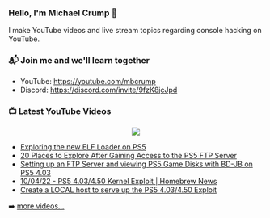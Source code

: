 ### Hello, I'm Michael Crump 👋

I make YouTube videos and live stream topics regarding console hacking on YouTube. 

### 📬 Join me and we'll learn together

- YouTube: https://youtube.com/mbcrump
- Discord: https://discord.com/invite/9fzK8jcJpd

### 📺 Latest YouTube Videos

<div align="center">

[<img src="https://img.shields.io/badge/-Subscribe-red?style=for-the-badge&logo=youtube&logoColor=white"/>](https://www.youtube.com/c/mbcrump?sub_confirmation=1)

</div>

<!-- YOUTUBE:START -->
- [Exploring the new ELF Loader on PS5](https://www.youtube.com/watch?v=wa8dU6JHYmc)
- [20 Places to Explore After Gaining Access to the PS5 FTP Server](https://www.youtube.com/watch?v=gP4JjkuGh-I)
- [Setting up an FTP Server and viewing PS5 Game Disks with BD-JB on PS5 4.03](https://www.youtube.com/watch?v=mhR5FFUAmNU)
- [10/04/22 - PS5 4.03/4.50 Kernel Exploit | Homebrew News](https://www.youtube.com/watch?v=l4y_bfCKlbk)
- [Create a LOCAL host to serve up the PS5 4.03/4.50 Exploit](https://www.youtube.com/watch?v=VwPPEnyiz38)
<!-- YOUTUBE:END -->

➡️ [more videos...](https://youtube.com/mbcrump)

